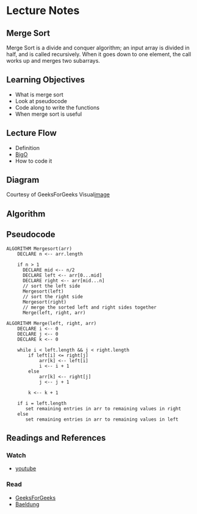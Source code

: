 # Lecture Notes
## Merge Sort
Merge Sort is a divide and conquer algorithm; an input array
is divided in half, and is called recursively. When it goes down to one
element, the call works up and merges two subarrays.

## Learning Objectives
+ What is merge sort
+ Look at pseudocode
+ Code along to write the functions
+ When merge sort is useful

## Lecture Flow
+ Definition
+ [BigO](https://www.khanacademy.org/computing/computer-science/algorithms/merge-sort/a/analysis-of-merge-sort)
+ How to code it

## Diagram

Courtesy of GeeksForGeeks Visual[image](https://www.geeksforgeeks.org/wp-content/uploads/Merge-Sort-Tutorial.png)

## Algorithm


## Pseudocode

    ALGORITHM Mergesort(arr)
        DECLARE n <-- arr.length

        if n > 1
          DECLARE mid <-- n/2
          DECLARE left <-- arr[0...mid]
          DECLARE right <-- arr[mid...n]
          // sort the left side
          Mergesort(left)
          // sort the right side
          Mergesort(right)
          // merge the sorted left and right sides together
          Merge(left, right, arr)

    ALGORITHM Merge(left, right, arr)
        DECLARE i <-- 0
        DECLARE j <-- 0
        DECLARE k <-- 0

        while i < left.length && j < right.length
            if left[i] <= right[j]
                arr[k] <-- left[i]
                i <-- i + 1
            else
                arr[k] <-- right[j]
                j <-- j + 1

            k <-- k + 1

        if i = left.length
           set remaining entries in arr to remaining values in right
        else
           set remaining entries in arr to remaining values in left


## Readings and References

### Watch
+ [youtube](https://www.youtube.com/watch?v=ZRPoEKHXTJg)

### Read
+ [GeeksForGeeks](https://www.geeksforgeeks.org/merge-sort/)
+ [Baeldung](https://www.baeldung.com/java-merge-sort)